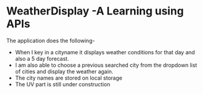 # WeatherDisplay -A Learning using APIs
The application does the following-

* When I key in a cityname it displays weather conditions for that day and also a 5 day forecast.
* I am also able to choose a previous searched city  from the dropdown list of cities and display the weather again.
* The city names are stored on local storage
* The UV part is still under construction